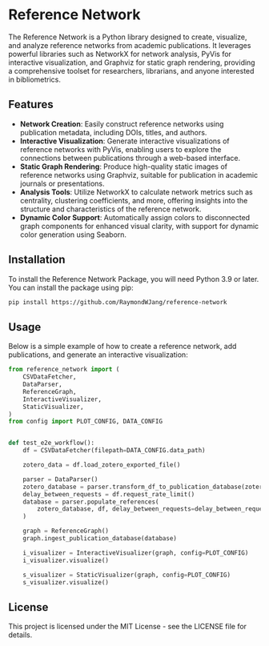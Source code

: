 # Reference Network

The Reference Network is a Python library designed to create, visualize, and analyze reference networks from academic publications. It leverages powerful libraries such as NetworkX for network analysis, PyVis for interactive visualization, and Graphviz for static graph rendering, providing a comprehensive toolset for researchers, librarians, and anyone interested in bibliometrics.

## Features

- **Network Creation**: Easily construct reference networks using publication metadata, including DOIs, titles, and authors.
- **Interactive Visualization**: Generate interactive visualizations of reference networks with PyVis, enabling users to explore the connections between publications through a web-based interface.
- **Static Graph Rendering**: Produce high-quality static images of reference networks using Graphviz, suitable for publication in academic journals or presentations.
- **Analysis Tools**: Utilize NetworkX to calculate network metrics such as centrality, clustering coefficients, and more, offering insights into the structure and characteristics of the reference network.
- **Dynamic Color Support**: Automatically assign colors to disconnected graph components for enhanced visual clarity, with support for dynamic color generation using Seaborn.

## Installation

To install the Reference Network Package, you will need Python 3.9 or later. You can install the package using pip:

```sh
pip install https://github.com/RaymondWJang/reference-network
```

## Usage

Below is a simple example of how to create a reference network, add publications, and generate an interactive visualization:

```python
from reference_network import (
    CSVDataFetcher,
    DataParser,
    ReferenceGraph,
    InteractiveVisualizer,
    StaticVisualizer,
)
from config import PLOT_CONFIG, DATA_CONFIG


def test_e2e_workflow():
    df = CSVDataFetcher(filepath=DATA_CONFIG.data_path)

    zotero_data = df.load_zotero_exported_file()

    parser = DataParser()
    zotero_database = parser.transform_df_to_publication_database(zotero_data)
    delay_between_requests = df.request_rate_limit()
    database = parser.populate_references(
        zotero_database, df, delay_between_requests=delay_between_requests
    )

    graph = ReferenceGraph()
    graph.ingest_publication_database(database)

    i_visualizer = InteractiveVisualizer(graph, config=PLOT_CONFIG)
    i_visualizer.visualize()

    s_visualizer = StaticVisualizer(graph, config=PLOT_CONFIG)
    s_visualizer.visualize()
```

## License

This project is licensed under the MIT License - see the LICENSE file for details.
